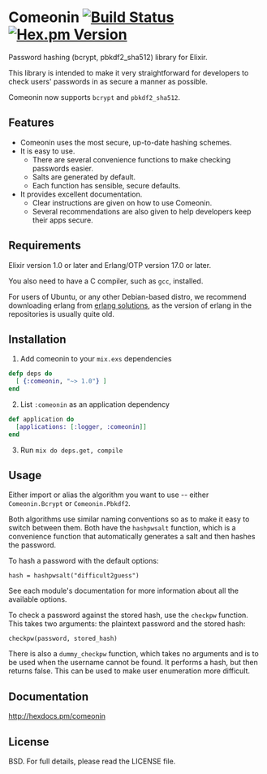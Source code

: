 # Comeonin [![Build Status](https://travis-ci.org/elixircnx/comeonin.svg?branch=master "Build Status")](https://travis-ci.org/elixircnx/comeonin) [![Hex.pm Version](http://img.shields.io/hexpm/v/comeonin.svg)](https://hex.pm/packages/comeonin)

Password hashing (bcrypt, pbkdf2_sha512) library for Elixir.

This library is intended to make it very straightforward for developers
to check users' passwords in as secure a manner as possible.

Comeonin now supports `bcrypt` and `pbkdf2_sha512`.

## Features

* Comeonin uses the most secure, up-to-date hashing schemes.
* It is easy to use.
    * There are several convenience functions to make checking passwords easier.
    * Salts are generated by default.
    * Each function has sensible, secure defaults.
* It provides excellent documentation.
    * Clear instructions are given on how to use Comeonin.
    * Several recommendations are also given to help developers keep their apps secure.

## Requirements

Elixir version 1.0 or later and Erlang/OTP version 17.0 or later.

You also need to have a C compiler, such as `gcc`, installed.

For users of Ubuntu, or any other Debian-based distro, we recommend downloading
erlang from [erlang solutions](https://www.erlang-solutions.com/downloads/download-erlang-otp),
as the version of erlang in the repositories is usually quite old.

## Installation

1. Add comeonin to your `mix.exs` dependencies

  ```elixir
  defp deps do
    [ {:comeonin, "~> 1.0"} ]
  end
  ```

2. List `:comeonin` as an application dependency

  ```elixir
  def application do
    [applications: [:logger, :comeonin]]
  end
  ```

3. Run `mix do deps.get, compile`

## Usage

Either import or alias the algorithm you want to use -- either `Comeonin.Bcrypt`
or `Comeonin.Pbkdf2`.

Both algorithms use similar naming conventions so as to make it easy to switch
between them. Both have the `hashpwsalt` function, which is a convenience
function that automatically generates a salt and then hashes the password.

To hash a password with the default options:

    hash = hashpwsalt("difficult2guess")

See each module's documentation for more information about
all the available options.

To check a password against the stored hash, use the `checkpw`
function. This takes two arguments: the plaintext password and
the stored hash:

    checkpw(password, stored_hash)

There is also a `dummy_checkpw` function, which takes no arguments
and is to be used when the username cannot be found. It performs a hash,
but then returns false. This can be used to make user enumeration more
difficult.

## Documentation

http://hexdocs.pm/comeonin

## License

BSD. For full details, please read the LICENSE file.
